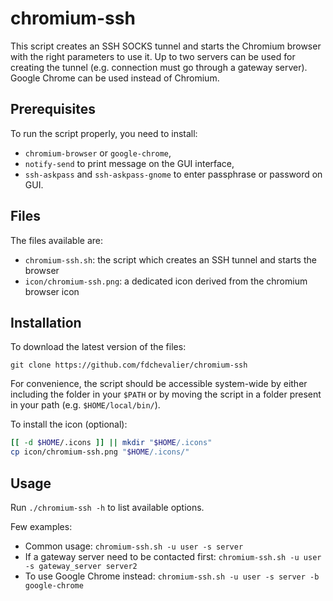 # chromium-ssh

This script creates an SSH SOCKS tunnel and starts the Chromium browser with the right parameters to use it. Up to two servers can be used for creating the tunnel (e.g. connection must go through a gateway server). Google Chrome can be used instead of Chromium.


## Prerequisites

To run the script properly, you need to install:
* `chromium-browser` or `google-chrome`,
* `notify-send` to print message on the GUI interface,
* `ssh-askpass` and `ssh-askpass-gnome` to enter passphrase or password on GUI.


## Files

The files available are:
* `chromium-ssh.sh`: the script which creates an SSH tunnel and starts the browser
* `icon/chromium-ssh.png`: a dedicated icon derived from the chromium browser icon


## Installation

To download the latest version of the files:
```
git clone https://github.com/fdchevalier/chromium-ssh
```

For convenience, the script should be accessible system-wide by either including the folder in your `$PATH` or by moving the script in a folder present in your path (e.g. `$HOME/local/bin/`).

To install the icon (optional):
```bash
[[ -d $HOME/.icons ]] || mkdir "$HOME/.icons"
cp icon/chromium-ssh.png "$HOME/.icons/"
```

## Usage

Run `./chromium-ssh -h` to list available options.

Few examples:
* Common usage: `chromium-ssh.sh -u user -s server`
* If a gateway server need to be contacted first: `chromium-ssh.sh -u user -s gateway_server server2`
* To use Google Chrome instead: `chromium-ssh.sh -u user -s server -b google-chrome`
